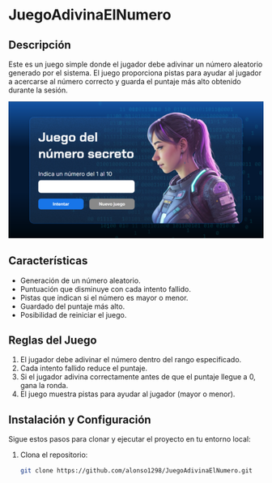 # JuegoAdivinaElNumero

## Descripción
Este es un juego simple donde el jugador debe adivinar un número aleatorio generado por el sistema. El juego proporciona pistas para ayudar al jugador a acercarse al número correcto y guarda el puntaje más alto obtenido durante la sesión.

![Imagen de la pagina acabada.](https://github.com/alonso1298/JuegoAdivinaElNumero/blob/f2f147a5ea2b92238a4e24d1ae6225d088431271/img/AdivinaElNumero.png)

## Características
- Generación de un número aleatorio.
- Puntuación que disminuye con cada intento fallido.
- Pistas que indican si el número es mayor o menor.
- Guardado del puntaje más alto.
- Posibilidad de reiniciar el juego.

## Reglas del Juego
1. El jugador debe adivinar el número dentro del rango especificado.
2. Cada intento fallido reduce el puntaje.
3. Si el jugador adivina correctamente antes de que el puntaje llegue a 0, gana la ronda.
4. El juego muestra pistas para ayudar al jugador (mayor o menor).

## Instalación y Configuración
Sigue estos pasos para clonar y ejecutar el proyecto en tu entorno local:
1. Clona el repositorio:
   ```bash
   git clone https://github.com/alonso1298/JuegoAdivinaElNumero.git
